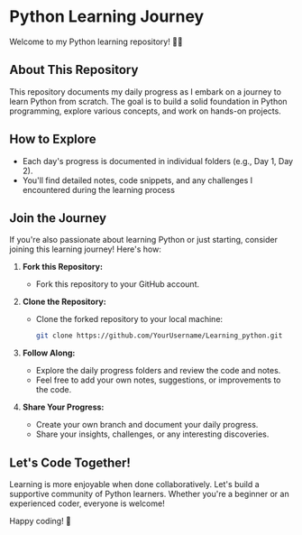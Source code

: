 # Python Learning Journey

Welcome to my Python learning repository! 🐍✨

## About This Repository

This repository documents my daily progress as I embark on a journey to learn Python from scratch. The goal is to build a solid foundation in Python programming, explore various concepts, and work on hands-on projects.

## How to Explore

- Each day's progress is documented in individual folders (e.g., Day 1, Day 2).
- You'll find detailed notes, code snippets, and any challenges I encountered during the learning process

## Join the Journey

If you're also passionate about learning Python or just starting, consider joining this learning journey! Here's how:

1. **Fork this Repository:**
   - Fork this repository to your GitHub account.

2. **Clone the Repository:**
   - Clone the forked repository to your local machine:
     ```bash
     git clone https://github.com/YourUsername/Learning_python.git
     ```

3. **Follow Along:**
   - Explore the daily progress folders and review the code and notes.
   - Feel free to add your own notes, suggestions, or improvements to the code.

4. **Share Your Progress:**
   - Create your own branch and document your daily progress.
   - Share your insights, challenges, or any interesting discoveries.

## Let's Code Together!

Learning is more enjoyable when done collaboratively. Let's build a supportive community of Python learners. Whether you're a beginner or an experienced coder, everyone is welcome!

Happy coding! 🚀
